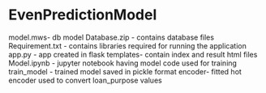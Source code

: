 # EvenPredictionModel

model.mws- db model 
Database.zip - contains database files
Requirement.txt - contains libraries required for running the application
app.py - app created in flask
templates- contain index and result html files
Model.ipynb - jupyter notebook having model code used for training 
train_model - trained model saved in pickle format
encoder- fitted hot encoder used to convert loan_purpose values 
